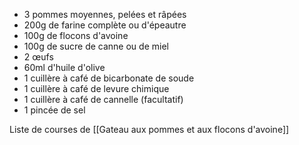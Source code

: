 
- 3 pommes moyennes, pelées et râpées
- 200g de farine complète ou d'épeautre
- 100g de flocons d'avoine
- 100g de sucre de canne ou de miel
- 2 œufs
- 60ml d'huile d'olive
- 1 cuillère à café de bicarbonate de soude
- 1 cuillère à café de levure chimique
- 1 cuillère à café de cannelle (facultatif)
- 1 pincée de sel


Liste de courses de  [[Gateau aux pommes et aux flocons d'avoine]] 